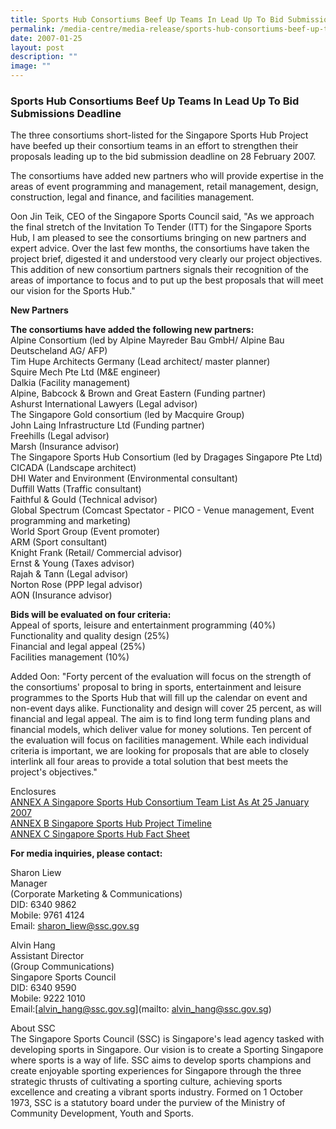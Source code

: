 ```yaml
---
title: Sports Hub Consortiums Beef Up Teams In Lead Up To Bid Submissions Deadline
permalink: /media-centre/media-release/sports-hub-consortiums-beef-up-teams-in-lead-up-to-bid-submissions/
date: 2007-01-25
layout: post
description: ""
image: ""
---
```

### **Sports Hub Consortiums Beef Up Teams In Lead Up To Bid Submissions Deadline**

The three consortiums short-listed for the Singapore Sports Hub Project have beefed up their consortium teams in an effort to strengthen their proposals leading up to the bid submission deadline on 28 February 2007.

The consortiums have added new partners who will provide expertise in the areas of event programming and management, retail management, design, construction, legal and finance, and facilities management.

Oon Jin Teik, CEO of the Singapore Sports Council said, "As we approach the final stretch of the Invitation To Tender (ITT) for the Singapore Sports Hub, I am pleased to see the consortiums bringing on new partners and expert advice. Over the last few months, the consortiums have taken the project brief, digested it and understood very clearly our project objectives. This addition of new consortium partners signals their recognition of the areas of importance to focus and to put up the best proposals that will meet our vision for the Sports Hub."

**New Partners**

**The consortiums have added the following new partners:**
<br>
Alpine Consortium (led by Alpine Mayreder Bau GmbH/ Alpine Bau Deutscheland AG/ AFP)
<br>
Tim Hupe Architects Germany (Lead architect/ master planner)
<br>
Squire Mech Pte Ltd (M&E engineer)
<br>
Dalkia (Facility management)
<br>
Alpine, Babcock & Brown and Great Eastern (Funding partner)
<br>
Ashurst International Lawyers (Legal advisor)
<br>
The Singapore Gold consortium (led by Macquire Group)
<br>
John Laing Infrastructure Ltd (Funding partner)
<br>
Freehills (Legal advisor)
<br>
Marsh (Insurance advisor)
<br>
The Singapore Sports Hub Consortium (led by Dragages Singapore Pte Ltd)
<br>
CICADA (Landscape architect)
<br>
DHI Water and Environment (Environmental consultant)
<br>
Duffill Watts (Traffic consultant)
<br>
Faithful & Gould (Technical advisor)
<br>
Global Spectrum (Comcast Spectator - PICO - Venue management, Event programming and marketing)
<br>
World Sport Group (Event promoter)
<br>
ARM (Sport consultant)
<br>
Knight Frank (Retail/ Commercial advisor)
<br>
Ernst & Young (Taxes advisor)
<br>
Rajah & Tann (Legal advisor)
<br>
Norton Rose (PPP legal advisor)
<br>
AON (Insurance advisor)

**Bids will be evaluated on four criteria:**
<br>
Appeal of sports, leisure and entertainment programming (40%)
<br>
Functionality and quality design (25%)
<br>
Financial and legal appeal (25%)
<br>
Facilities management (10%)


Added Oon: "Forty percent of the evaluation will focus on the strength of the consortiums' proposal to bring in sports, entertainment and leisure programmes to the Sports Hub that will fill up the calendar on event and non-event days alike. Functionality and design will cover 25 percent, as will financial and legal appeal. The aim is to find long term funding plans and financial models, which deliver value for money solutions. Ten percent of the evaluation will focus on facilities management. While each individual criteria is important, we are looking for proposals that are able to closely interlink all four areas to provide a total solution that best meets the project's objectives."

Enclosures
<br>
[ANNEX A Singapore Sports Hub Consortium Team List As At 25 January 2007](/files/Media%20Centre/Media%20Release/2007/January/25Jan07MRANNEXASportsHub.pdf)
<br>
[ANNEX B Singapore Sports Hub Project Timeline](/files/Media%20Centre/Media%20Release/2007/January/25Jan07MRANNEXBSportsHub.pdf)
<br>
[ANNEX C Singapore Sports Hub Fact Sheet](/files/Media%20Centre/Media%20Release/2007/January/25Jan07MRAnnexc.pdf)



**For media inquiries, please contact:**

Sharon Liew
<br>
Manager
<br>
(Corporate Marketing & Communications)
<br>
DID: 6340 9862
<br>
Mobile: 9761 4124
<br>
Email: [sharon_liew@ssc.gov.sg](mailto:sharon_liew@ssc.gov.sg)

Alvin Hang
<br>
Assistant Director
<br>
(Group Communications)
<br>
Singapore Sports Council
<br>
DID: 6340 9590
<br>
Mobile: 9222 1010
<br>
Email:[alvin_hang@ssc.gov.sg](mailto: alvin_hang@ssc.gov.sg)



About SSC
<br>
The Singapore Sports Council (SSC) is Singapore's lead agency tasked with developing sports in Singapore. Our vision is to create a Sporting Singapore where sports is a way of life. SSC aims to develop sports champions and create enjoyable sporting experiences for Singapore through the three strategic thrusts of cultivating a sporting culture, achieving sports excellence and creating a vibrant sports industry. Formed on 1 October 1973, SSC is a statutory board under the purview of the Ministry of Community Development, Youth and Sports.